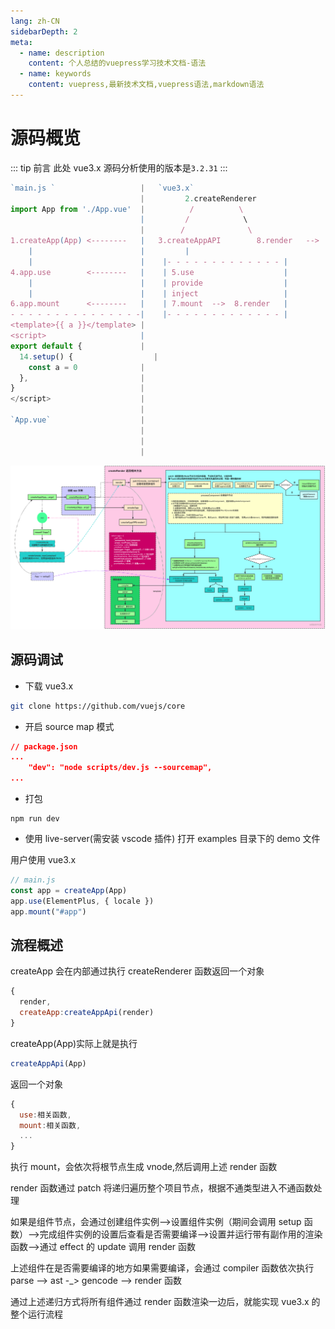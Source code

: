 ```yaml
---
lang: zh-CN
sidebarDepth: 2
meta:
  - name: description
    content: 个人总结的vuepress学习技术文档-语法
  - name: keywords
    content: vuepress,最新技术文档,vuepress语法,markdown语法
---
```


# 源码概览

::: tip 前言
此处 vue3.x 源码分析使用的版本是`3.2.31`
:::

```js
`main.js `                   |   `vue3.x`
                             |         2.createRenderer
import App from './App.vue'  |          /          \
                             |         /            \
                             |        /              \
1.createApp(App) <--------   |   3.createAppAPI        8.render   -->  9.patch[派发更新]
    |                        |         |                                 |
    |                        |    |- - - - - - - - - - - - - |           |
4.app.use        <--------   |    | 5.use                    |           |-- element
    |                        |    | provide                  |           |-- text
    |                        |    | inject                   |           |-- fragment
6.app.mount      <--------   |    | 7.mount  -->  8.render   |           |-- common
- - - - - - - - - - - - - - -|    |- - - - - - - - - - - - - |           |-- 10.component[组件类型]
<template>{{ a }}</template> |                                                /          \
<script>                     |                                               /            \
export default {             |                                             11.mount          update
  14.setup() {                  |                                               |
    const a = 0              |                                        |- - - - - - - - - - -|
  },                         |                                        |12.createInstance    |  App.vue[setup]       [组件数据]                             [组件模板]
}                            |                                        |13.setupComponent   -->  14.setup --> 15.finishSetupComponent --> 16.compiler  --> 8.render
</script>                    |                                        |17.setupRenderEffect --> 18.trigger                                     |
                             |                                        |- - - - - - - - - - -|                                             |- - - - - -|
`App.vue`                    |                                                                                                            | 1.parse   |
                             |                                                                                                            | 2.ast     |
                             |                                                                                                            | 3.gencode |
                             |                                                                                                            |- - - - - -|

```

<xminder tipkey="b"/>

![](./1.index.png)

## 源码调试

- 下载 vue3.x

```sh
git clone https://github.com/vuejs/core
```

- 开启 source map 模式

```json
// package.json
...
    "dev": "node scripts/dev.js --sourcemap",
...
```

- 打包

```
npm run dev
```

- 使用 live-server(需安装 vscode 插件) 打开 examples 目录下的 demo 文件

用户使用 vue3.x

```js
// main.js
const app = createApp(App)
app.use(ElementPlus, { locale })
app.mount("#app")
```

## 流程概述

createApp 会在内部通过执行 createRenderer 函数返回一个对象

```js
{
  render,
  createApp:createAppApi(render)
}
```

createApp(App)实际上就是执行

```js
createAppApi(App)
```

返回一个对象

```js
{
  use:相关函数,
  mount:相关函数,
  ...
}
```

执行 mount，会依次将根节点生成 vnode,然后调用上述 render 函数

render 函数通过 patch 将递归遍历整个项目节点，根据不通类型进入不通函数处理

如果是组件节点，会通过创建组件实例-->设置组件实例（期间会调用 setup 函数）-->完成组件实例的设置后查看是否需要编译-->设置并运行带有副作用的渲染函数-->通过 effect 的 update 调用 render 函数

上述组件在是否需要编译的地方如果需要编译，会通过 compiler 函数依次执行 parse --> ast -\_> gencode --> render 函数

通过上述递归方式将所有组件通过 render 函数渲染一边后，就能实现 vue3.x 的整个运行流程

